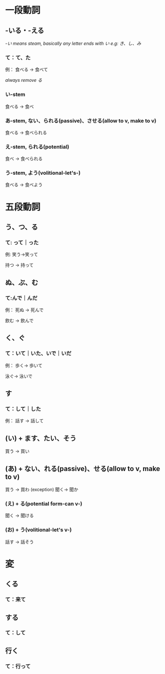 # 一段動詞
## -いる・-える
*-い means steam, basically any letter ends with い e.g: き、し、み*
### て：て、た
例：
食べる -> 食べて

*always remove る*
### い-stem
食べる -> 食べ

### あ-stem, ない、られる(passive)、させる(allow to v, make to v)
食べる -> 食べられる

### え-stem, られる(potential)
食べ -> 食べられる

### う-stem, よう(volitional-let's-)
食べる -> 食べよう
# 五段動詞
## う、つ、る
### て: って｜った
例:
笑う->笑って

持つ -> 持って
## ぬ、ぶ、む
### て:んで｜んだ
例：
死ぬ -> 死んで

飲む -> 飲んで
## く、ぐ
### て：いて｜いた、いで｜いだ
例：
歩く-> 歩いて

泳ぐ-> 泳いで
## す
### て：して｜した
例：
話す -> 話して

## (い) + ます、たい、そう
買う -> 買い
## (あ) + ない、れる(passive)、せる(allow to v, make to v)
買う -> 買わ (exception)
聞く-> 聞か
###  (え) + る(potential form-can v-)
聞く -> 聞ける
### (お) + う(volitional-let's v-)
話す -> 話そう

# 変
## くる
### て：来て
## する
### て：して
## 行く
### て：行って